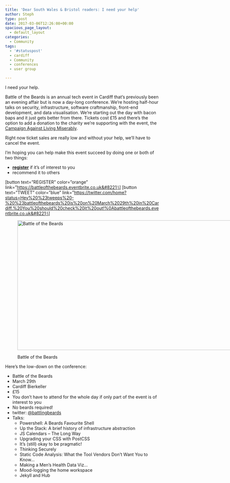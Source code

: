 ```yaml
---
title: 'Dear South Wales & Bristol readers: I need your help'
author: Steph
type: post
date: 2017-03-06T12:26:08+00:00
spacious_page_layout:
  - default_layout
categories:
  - Community
tags:
  - '#statuspost'
  - cardiff
  - Community
  - conferences
  - user group

---
```

I need your help.

Battle of the Beards is an annual tech event in Cardiff that&#8217;s previously been an evening affair but is now a day-long conference. We&#8217;re hosting half-hour talks on security, infrastructure, software craftmanship, front-end development, and data visualisation. We&#8217;re starting out the day with bacon baps and it just gets better from there. Tickets cost £15 and there&#8217;s the option to add a donation to the charity we&#8217;re supporting with the event, the [Campaign Against Living Miserably][1].

Right now ticket sales are really low and without your help, we&#8217;ll have to cancel the event.

I&#8217;m hoping you can help make this event succeed by doing one or both of two things:

  * <span style="text-decoration: underline;"><strong><a href="https://battleofthebeards.eventbrite.co.uk">register</a></strong></span> if it&#8217;s of interest to you
  * recommend it to others

\[button text=&#8221;REGISTER&#8221; color=&#8221;orange&#8221; link=&#8221;https://battleofthebeards.eventbrite.co.uk&#8221;\] \[button text=&#8221;TWEET&#8221; color=&#8221;blue&#8221; link=&#8221;https://twitter.com/home?status=Hey%20%23tweeps%20-%20%23battleofthebeards%20is%20on%20March%2029th%20in%20Cardiff.%20You%20should%20check%20it%20out!%0Abattleofthebeards.eventbrite.co.uk&#8221;\]

<!--more--><figure id="attachment_62043" style="width: 750px" class="wp-caption aligncenter">

<img class="size-large wp-image-62043" src="http://res.cloudinary.com/lockedata/image/upload/h_422,w_750/v1499849899/battleofthebeards_kj3fys.png" alt="Battle of the Beards" width="750" height="422" /><figcaption class="wp-caption-text">Battle of the Beards</figcaption></figure> 

Here&#8217;s the low-down on the conference:

  * Battle of the Beards
  * March 29th
  * Cardiff Bierkeller
  * £15
  * You don&#8217;t have to attend for the whole day if only part of the event is of interest to you
  * No beards required!
  * twitter: [@battlingbeards][2]
  * Talks: 
      * Powershell: A Beards Favourite Shell
      * Up the Stack: A brief history of infrastructure abstraction
      * JS Calendars &#8211; The Long Way
      * Upgrading your CSS with PostCSS
      * It’s (still) okay to be pragmatic!
      * Thinking Securely
      * Static Code Analysis: What the Tool Vendors Don’t Want You to Know…
      * Making a Men’s Health Data Viz…
      * Mood-logging the home workspace
      * Jekyll and Hub

 [1]: https://www.thecalmzone.net/
 [2]: https://twitter.com/battlingbeards